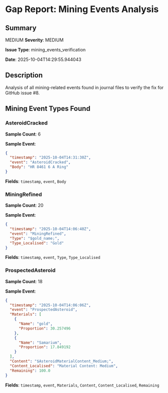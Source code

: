# Gap Report: Mining Events Analysis

## Summary
MEDIUM **Severity**: MEDIUM

**Issue Type**: mining_events_verification

**Date**: 2025-10-04T14:29:55.944043

## Description
Analysis of all mining-related events found in journal files to verify the fix for GitHub issue #8.

## Mining Event Types Found

### AsteroidCracked
**Sample Count**: 6

**Sample Event**:
```json
{
  "timestamp": "2025-10-04T14:31:30Z",
  "event": "AsteroidCracked",
  "Body": "HR 8461 6 A Ring"
}
```

**Fields**: `timestamp`, `event`, `Body`


### MiningRefined
**Sample Count**: 20

**Sample Event**:
```json
{
  "timestamp": "2025-10-04T14:06:40Z",
  "event": "MiningRefined",
  "Type": "$gold_name;",
  "Type_Localised": "Gold"
}
```

**Fields**: `timestamp`, `event`, `Type`, `Type_Localised`


### ProspectedAsteroid
**Sample Count**: 18

**Sample Event**:
```json
{
  "timestamp": "2025-10-04T14:06:06Z",
  "event": "ProspectedAsteroid",
  "Materials": [
    {
      "Name": "gold",
      "Proportion": 30.257496
    },
    {
      "Name": "Samarium",
      "Proportion": 17.849192
    }
  ],
  "Content": "$AsteroidMaterialContent_Medium;",
  "Content_Localised": "Material Content: Medium",
  "Remaining": 100.0
}
```

**Fields**: `timestamp`, `event`, `Materials`, `Content`, `Content_Localised`, `Remaining`

